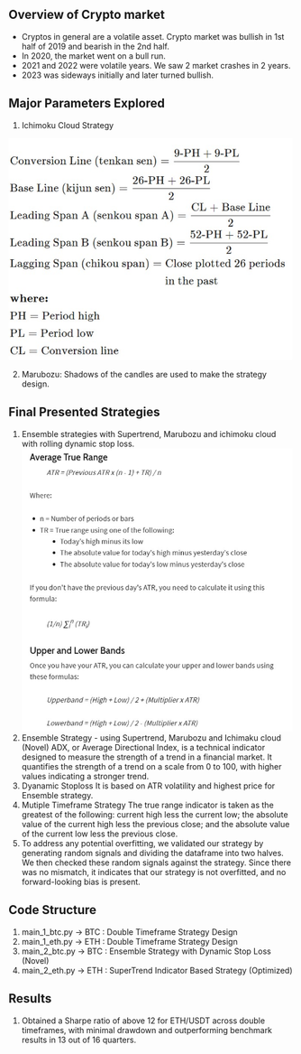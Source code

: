 ## Overview of Crypto market
- Cryptos in general are a volatile asset. Crypto market was bullish in 1st half of 2019 and bearish in the 2nd half. 
- In 2020, the market went on a bull run.
- 2021 and 2022 were volatile years. We saw 2 market crashes in 2 years.
- 2023 was sideways initially and later turned bullish.


## Major Parameters Explored
1. Ichimoku Cloud Strategy

![Ichimoku Cloud](./images/ichi.jpg)

2. Marubozu: Shadows of the candles are used to make the strategy design.

## Final Presented Strategies
1. Ensemble strategies with Supertrend, Marubozu and ichimoku cloud with rolling dynamic stop loss.
![SuperTrend Strategy](./images/super.jpg)
2. Ensemble Strategy - using Supertrend, Marubozu and Ichimaku cloud (Novel)
ADX, or Average Directional Index, is a technical indicator designed to measure the strength of a trend in a financial market. It quantifies the strength of a trend on a scale from 0 to 100, with higher values indicating a stronger trend. 
3. Dyanamic Stoploss 
It is based on ATR volatility and highest price for Ensemble strategy. 
4. Mutiple Timeframe Strategy
The true range indicator is taken as the greatest of the following: current high less the current low; the absolute value of the current high less the previous close; and the absolute value of the current low less the previous close.
5. To address any potential overfitting, we validated our strategy by generating random signals and dividing the dataframe into two halves. We then checked these random signals against the strategy. Since there was no mismatch, it indicates that our strategy is not overfitted, and no forward-looking bias is present.

## Code Structure
1. main_1_btc.py   ->   BTC : Double Timeframe Strategy Design
2. main_1_eth.py   ->   ETH : Double Timeframe Strategy Design
3. main_2_btc.py   ->   BTC : Ensemble Strategy with Dynamic Stop Loss (Novel)
4. main_2_eth.py   ->   ETH : SuperTrend Indicator Based Strategy (Optimized)

## Results
1. Obtained a Sharpe ratio of above 12 for ETH/USDT across double timeframes, with minimal drawdown and outperforming benchmark results in 13 out of 16 quarters.
